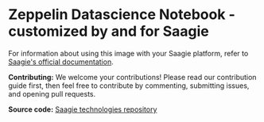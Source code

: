 # Zeppelin Datascience Notebook - customized by and for Saagie

For information about using this image with your Saagie platform, refer to [Saagie's official documentation](https://docs.saagie.io/product/latest/sdk/index.html).

**Contributing:** We welcome your contributions! Please read our contribution guide first, then feel free to contribute by commenting, submitting issues, and opening pull requests.

**Source code:** [Saagie technologies repository](https://github.com/saagie/technologies)